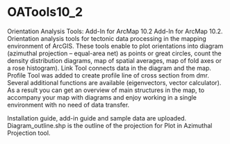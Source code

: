# OATools10_2
Orientation Analysis Tools: Add-In for ArcMap 10.2
Add-In for ArcMap 10.2. Orientation analysis tools for tectonic data processing in the mapping environment of ArcGIS.
These tools enable to plot orientations into diagram (azimuthal projection – equal-area
net) as points or great circles, count the density distribution diagrams, map of spatial
averages, map of fold axes or a rose histogram). Link Tool connects data in the diagram
and the map. Profile Tool was added to create profile line of cross section from dmr. Several
additional functions are available (eigenvectors, vector calculator).
As a result you can get an overview of main structures in the map, to accompany your
map with diagrams and enjoy working in a single environment with no need of data transfer.

Installation guide, add-in guide and sample data are uploaded. Diagram_outline.shp is the outline of the projection for Plot in Azimuthal Projection tool.
